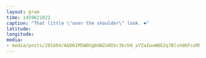 ```yaml
---
layout: gram
time: 1459621821
caption: "That little \"over the shoulder\" look. ❤️"
latitude: 
longitude: 
media:
- media/posts/201604/AQO6IM5WOUg0dWZoNIbr3brU4_xYZaIwxWBEZq7Blsh8KFszMUfC6_nE7aVLgOfX7QqP0Dx5tPfjvt95Gcsvy7cTXtngdrANoKScMEE_17855574523026805.mp4
---
```

